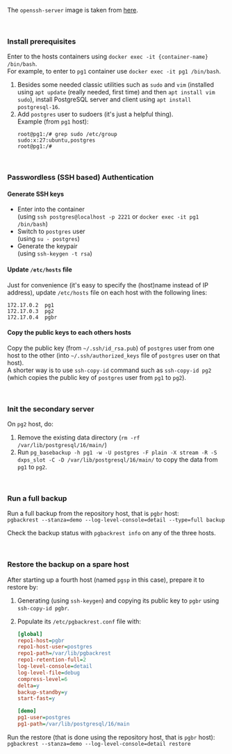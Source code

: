 The `openssh-server` image is taken from [here](https://hub.docker.com/r/linuxserver/openssh-server).

<br/>

### Install prerequisites

Enter to the hosts containers using `docker exec -it {container-name} /bin/bash`.\
For example, to enter to `pg1` container use `docker exec -it pg1 /bin/bash`.

1. Besides some needed classic utilities such as `sudo` and `vim` (installed using `apt update` (really needed, first time) and then `apt install vim sudo`), install PostgreSQL server and client using `apt install postgresql-16`.
2. Add `postgres` user to sudoers (it's just a helpful thing).\
   Example (from `pg1` host):
    ```shell
    root@pg1:/# grep sudo /etc/group
    sudo:x:27:ubuntu,postgres
    root@pg1:/#
    ```

<br/>

### Passwordless (SSH based) Authentication

#### Generate SSH keys

-   Enter into the container\
    (using `ssh postgres@localhost -p 2221` or `docker exec -it pg1 /bin/bash`)
-   Switch to `postgres` user\
    (using `su - postgres`)
-   Generate the keypair\
    (using `ssh-keygen -t rsa`)

#### Update `/etc/hosts` file

Just for convenience (it's easy to specify the (host)name instead of IP address), update `/etc/hosts` file on each host with the following lines:

```
172.17.0.2	pg1
172.17.0.3	pg2
172.17.0.4	pgbr
```

#### Copy the public keys to each others hosts

Copy the public key (from `~/.ssh/id_rsa.pub`) of `postgres` user from one host to the other (into `~/.ssh/authorized_keys` file of `postgres` user on that host).\
A shorter way is to use `ssh-copy-id` command such as `ssh-copy-id pg2` (which copies the public key of `postgres` user from `pg1` to `pg2`).

<br/>

### Init the secondary server

On `pg2` host, do:

1. Remove the existing data directory (`rm -rf /var/lib/postgresql/16/main/`)
2. Run `pg_basebackup -h pg1 -w -U postgres -F plain -X stream -R -S dxps_slot -C -D /var/lib/postgresql/16/main/` to copy the data from `pg1` to `pg2`.

<br/>

### Run a full backup

Run a full backup from the repository host, that is `pgbr` host:\
`pgbackrest --stanza=demo --log-level-console=detail --type=full backup`

Check the backup status with `pgbackrest info` on any of the three hosts.

<br/>

### Restore the backup on a spare host

After starting up a fourth host (named `pgsp` in this case), prepare it to restore by:

1. Generating (using `ssh-keygen`) and copying its public key to `pgbr` using `ssh-copy-id pgbr`.
2. Populate its `/etc/pgbackrest.conf` file with:

    ```ini
    [global]
    repo1-host=pgbr
    repo1-host-user=postgres
    repo1-path=/var/lib/pgbackrest
    repo1-retention-full=2
    log-level-console=detail
    log-level-file=debug
    compress-level=6
    delta=y
    backup-standby=y
    start-fast=y

    [demo]
    pg1-user=postgres
    pg1-path=/var/lib/postgresql/16/main
    ```

Run the restore (that is done using the repository host, that is `pgbr` host):\
`pgbackrest --stanza=demo --log-level-console=detail restore`
